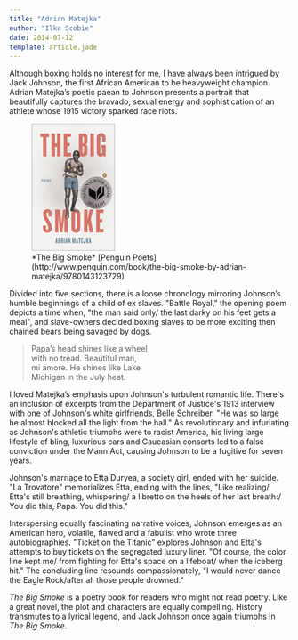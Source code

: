 ```yaml
---
title: "Adrian Matejka"
author: "Ilka Scobie"
date: 2014-07-12
template: article.jade
---
```


Although boxing holds no interest for me, I have always been intrigued by Jack Johnson, the first African American to be heavyweight champion. Adrian Matejka’s poetic paean to Johnson presents a portrait that beautifully captures the bravado, sexual energy and sophistication of an athlete whose 1915 victory sparked race riots. <span class="more"></span>

<figure>
  <img src="matejka.jpg" class="book" width="150" alt="cover">
  <div>
*The Big Smoke*     
[Penguin Poets](http://www.penguin.com/book/the-big-smoke-by-adrian-matejka/9780143123729)
</div></figure>

Divided into five sections, there is a loose chronology mirroring Johnson’s humble beginnings of a child of ex slaves. "Battle Royal," the opening poem depicts a time when, "the man said only/ the last darky on his feet gets a meal", and slave-owners decided boxing slaves to be more exciting then chained bears being savaged by dogs.

>Papa’s head shines like a wheel  
with no tread. Beautiful man,  
mi amore. He shines like Lake   
Michigan in the July heat.

I loved Matejka’s emphasis upon Johnson's turbulent romantic life. There's an inclusion of excerpts from the Department of Justice's 1913 interview with one of Johnson's white girlfriends, Belle Schreiber. "He was so large he almost blocked all the light from the hall." As revolutionary and infuriating as Johnson's athletic triumphs were to racist America, his living large lifestyle of bling, luxurious cars and Caucasian consorts led to a false conviction under the Mann Act, causing Johnson to be a fugitive for seven years.

Johnson's marriage to Etta Duryea, a society girl, ended with her suicide. "La Trovatore" memorializes Etta, ending with the lines, "Like realizing/ Etta's still breathing, whispering/ a libretto on the heels of her last breath:/ You did this, Papa. You did this."

Interspersing equally fascinating narrative voices, Johnson emerges as an American hero, volatile, flawed and a fabulist who wrote three autobiographies. "Ticket on the Titanic" explores Johnson and Etta's attempts to buy tickets on the segregated luxury liner. "Of course, the color line kept me/ from fighting for Etta's space on a lifeboat/ when the iceberg hit." The concluding line resounds compassionately, "I would never dance the Eagle Rock/after all those people drowned."

*The Big Smoke* is a poetry book for readers who might not read poetry. Like a great novel, the plot and characters are equally compelling. History transmutes to a lyrical legend, and Jack Johnson once again triumphs in *The Big Smoke*.
